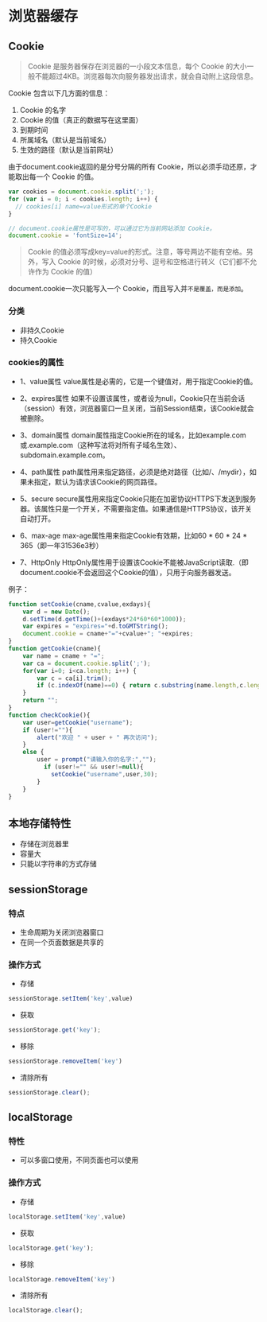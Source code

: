 # 浏览器缓存


## Cookie
> Cookie 是服务器保存在浏览器的一小段文本信息，每个 Cookie 的大小一般不能超过4KB。浏览器每次向服务器发出请求，就会自动附上这段信息。

Cookie 包含以下几方面的信息：
1. Cookie 的名字
2. Cookie 的值（真正的数据写在这里面）
3. 到期时间
4. 所属域名（默认是当前域名）
5. 生效的路径（默认是当前网址）

由于document.cookie返回的是分号分隔的所有 Cookie，所以必须手动还原，才能取出每一个 Cookie 的值。

```js
var cookies = document.cookie.split(';');
for (var i = 0; i < cookies.length; i++) {
  // cookies[i] name=value形式的单个Cookie
}

// document.cookie属性是可写的，可以通过它为当前网站添加 Cookie。
document.cookie = 'fontSize=14';
```
> Cookie 的值必须写成key=value的形式。注意，等号两边不能有空格。另外，写入 Cookie 的时候，必须对分号、逗号和空格进行转义（它们都不允许作为 Cookie 的值）

document.cookie一次只能写入一个 Cookie，而且写入并`不是覆盖，而是添加`。


### 分类
- 非持久Cookie
- 持久Cookie
  
### cookies的属性
- 1、value属性
value属性是必需的，它是一个键值对，用于指定Cookie的值。

- 2、expires属性
如果不设置该属性，或者设为null，Cookie只在当前会话（session）有效，浏览器窗口一旦关闭，当前Session结束，该Cookie就会被删除。

- 3、domain属性
domain属性指定Cookie所在的域名，比如example.com或.example.com（这种写法将对所有子域名生效）、subdomain.example.com。

- 4、path属性
path属性用来指定路径，必须是绝对路径（比如/、/mydir），如果未指定，默认为请求该Cookie的网页路径。

- 5、secure
secure属性用来指定Cookie只能在加密协议HTTPS下发送到服务器。该属性只是一个开关，不需要指定值。如果通信是HTTPS协议，该开关自动打开。

- 6、max-age
max-age属性用来指定Cookie有效期，比如60 * 60 * 24 * 365（即一年31536e3秒）

- 7、HttpOnly
HttpOnly属性用于设置该Cookie不能被JavaScript读取.（即document.cookie不会返回这个Cookie的值），只用于向服务器发送。

例子：
```js
function setCookie(cname,cvalue,exdays){
    var d = new Date();
    d.setTime(d.getTime()+(exdays*24*60*60*1000));
    var expires = "expires="+d.toGMTString();
    document.cookie = cname+"="+cvalue+"; "+expires;
}
function getCookie(cname){
    var name = cname + "=";
    var ca = document.cookie.split(';');
    for(var i=0; i<ca.length; i++) {
        var c = ca[i].trim();
        if (c.indexOf(name)==0) { return c.substring(name.length,c.length); }
    }
    return "";
}
function checkCookie(){
    var user=getCookie("username");
    if (user!=""){
        alert("欢迎 " + user + " 再次访问");
    }
    else {
        user = prompt("请输入你的名字:","");
          if (user!="" && user!=null){
            setCookie("username",user,30);
        }
    }
}
```

## 本地存储特性
- 存储在浏览器里
- 容量大
- 只能以字符串的方式存储

## sessionStorage
### 特点
- 生命周期为关闭浏览器窗口
- 在同一个页面数据是共享的

### 操作方式
- 存储
```js
sessionStorage.setItem('key',value)
```

- 获取
```js
sessionStorage.get('key');
```

- 移除
```js
sessionStorage.removeItem('key')
```

- 清除所有
```js
sessionStorage.clear();
```

## localStorage

### 特性
- 可以多窗口使用，不同页面也可以使用

### 操作方式
- 存储
```js
localStorage.setItem('key',value)
```

- 获取
```js
localStorage.get('key');
```

- 移除
```js
localStorage.removeItem('key')
```

- 清除所有
```js
localStorage.clear();
```